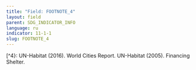 ```yaml
---
title: "Field: FOOTNOTE_4"
layout: field
parent: SDG_INDICATOR_INFO
language: ru
indicator: 11-1-1
slug: FOOTNOTE_4
---
```

[^4}: UN-Habitat (2016). World Cities Report. UN-Habitat (2005). Financing Shelter.